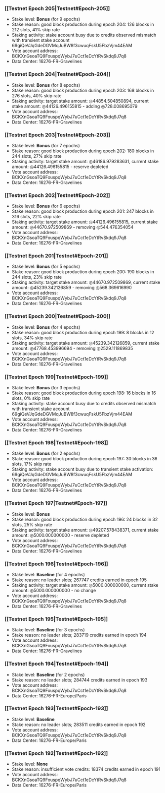 ### [[Testnet Epoch 205|Testnet#Epoch-205]]
* Stake level: **Bonus** (for 9 epochs)
* Stake reason: good block production during epoch 204: 126 blocks in 212 slots, 41% skip rate
* Staking activity: stake account busy due to credits observed mismatch with transient stake account 69giQeVJqGdeDGVMqJuBW8f3cwuqFskU5FbzVjm44EAM
* Vote account address: BCKXnGsoaTQ9FouspqWybJ7uCct1eDcYtRvSkdq9J7q8
* Data Center: 16276-FR-Gravelines
### [[Testnet Epoch 204|Testnet#Epoch-204]]
* Stake level: **Bonus** (for 8 epochs)
* Stake reason: good block production during epoch 203: 168 blocks in 276 slots, 40% skip rate
* Staking activity: target stake amount: ◎44854.504850894, current stake amount: ◎44126.496155815 - adding ◎728.008695079
* Vote account address: BCKXnGsoaTQ9FouspqWybJ7uCct1eDcYtRvSkdq9J7q8
* Data Center: 16276-FR-Gravelines
### [[Testnet Epoch 203|Testnet#Epoch-203]]
* Stake level: **Bonus** (for 7 epochs)
* Stake reason: good block production during epoch 202: 180 blocks in 244 slots, 27% skip rate
* Staking activity: target stake amount: ◎46186.979283631, current stake amount: ◎44126.496155815 - reserve depleted
* Vote account address: BCKXnGsoaTQ9FouspqWybJ7uCct1eDcYtRvSkdq9J7q8
* Data Center: 16276-FR-Gravelines
### [[Testnet Epoch 202|Testnet#Epoch-202]]
* Stake level: **Bonus** (for 6 epochs)
* Stake reason: good block production during epoch 201: 247 blocks in 316 slots, 22% skip rate
* Staking activity: target stake amount: ◎44126.496155815, current stake amount: ◎44670.972509869 - removing ◎544.476354054
* Vote account address: BCKXnGsoaTQ9FouspqWybJ7uCct1eDcYtRvSkdq9J7q8
* Data Center: 16276-FR-Gravelines
### [[Testnet Epoch 201|Testnet#Epoch-201]]
* Stake level: **Bonus** (for 5 epochs)
* Stake reason: good block production during epoch 200: 190 blocks in 244 slots, 23% skip rate
* Staking activity: target stake amount: ◎44670.972509869, current stake amount: ◎45239.342126859 - removing ◎568.369616990
* Vote account address: BCKXnGsoaTQ9FouspqWybJ7uCct1eDcYtRvSkdq9J7q8
* Data Center: 16276-FR-Gravelines
### [[Testnet Epoch 200|Testnet#Epoch-200]]
* Stake level: **Bonus** (for 4 epochs)
* Stake reason: good block production during epoch 199: 8 blocks in 12 slots, 34% skip rate
* Staking activity: target stake amount: ◎45239.342126859, current stake amount: ◎47768.453996694 - removing ◎2529.111869835
* Vote account address: BCKXnGsoaTQ9FouspqWybJ7uCct1eDcYtRvSkdq9J7q8
* Data Center: 16276-FR-Gravelines
### [[Testnet Epoch 199|Testnet#Epoch-199]]
* Stake level: **Bonus** (for 3 epochs)
* Stake reason: good block production during epoch 198: 16 blocks in 16 slots, 0% skip rate
* Staking activity: stake account busy due to credits observed mismatch with transient stake account 69giQeVJqGdeDGVMqJuBW8f3cwuqFskU5FbzVjm44EAM
* Vote account address: BCKXnGsoaTQ9FouspqWybJ7uCct1eDcYtRvSkdq9J7q8
* Data Center: 16276-FR-Gravelines
### [[Testnet Epoch 198|Testnet#Epoch-198]]
* Stake level: **Bonus** (for 2 epochs)
* Stake reason: good block production during epoch 197: 30 blocks in 36 slots, 17% skip rate
* Staking activity: stake account busy due to transient stake activation: 69giQeVJqGdeDGVMqJuBW8f3cwuqFskU5FbzVjm44EAM
* Vote account address: BCKXnGsoaTQ9FouspqWybJ7uCct1eDcYtRvSkdq9J7q8
* Data Center: 16276-FR-Gravelines
### [[Testnet Epoch 197|Testnet#Epoch-197]]
* Stake level: **Bonus**
* Stake reason: good block production during epoch 196: 24 blocks in 32 slots, 25% skip rate
* Staking activity: target stake amount: ◎49207.578438371, current stake amount: ◎5000.000000000 - reserve depleted
* Vote account address: BCKXnGsoaTQ9FouspqWybJ7uCct1eDcYtRvSkdq9J7q8
* Data Center: 16276-FR-Gravelines
### [[Testnet Epoch 196|Testnet#Epoch-196]]
* Stake level: **Baseline** (for 4 epochs)
* Stake reason: no leader slots; 267747 credits earned in epoch 195
* Staking activity: target stake amount: ◎5000.000000000, current stake amount: ◎5000.000000000 - no change
* Vote account address: BCKXnGsoaTQ9FouspqWybJ7uCct1eDcYtRvSkdq9J7q8
* Data Center: 16276-FR-Gravelines
### [[Testnet Epoch 195|Testnet#Epoch-195]]
* Stake level: **Baseline** (for 3 epochs)
* Stake reason: no leader slots; 283719 credits earned in epoch 194
* Vote account address: BCKXnGsoaTQ9FouspqWybJ7uCct1eDcYtRvSkdq9J7q8
* Data Center: 16276-FR-Gravelines
### [[Testnet Epoch 194|Testnet#Epoch-194]]
* Stake level: **Baseline** (for 2 epochs)
* Stake reason: no leader slots; 284744 credits earned in epoch 193
* Vote account address: BCKXnGsoaTQ9FouspqWybJ7uCct1eDcYtRvSkdq9J7q8
* Data Center: 16276-FR-Europe/Paris
### [[Testnet Epoch 193|Testnet#Epoch-193]]
* Stake level: **Baseline**
* Stake reason: no leader slots; 283511 credits earned in epoch 192
* Vote account address: BCKXnGsoaTQ9FouspqWybJ7uCct1eDcYtRvSkdq9J7q8
* Data Center: 16276-FR-Europe/Paris
### [[Testnet Epoch 192|Testnet#Epoch-192]]
* Stake level: **None**
* Stake reason: insufficient vote credits: 18374 credits earned in epoch 191
* Vote account address: BCKXnGsoaTQ9FouspqWybJ7uCct1eDcYtRvSkdq9J7q8
* Data Center: 16276-FR-Europe/Paris